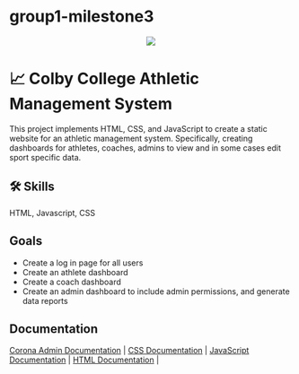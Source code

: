 # group1-milestone3
<p align="center">
    <img src="https://img.shields.io/badge/CS321-Group1Milestone3-blue">
</p>

# 📈 Colby College Athletic Management System

This project implements HTML, CSS, and JavaScript to create a static website for an athletic management system. Specifically, creating dashboards for athletes, coaches, admins to view and in some cases edit sport specific data. 

## 🛠 Skills
HTML, Javascript, CSS

## Goals

- Create a log in page for all users
- Create an athlete dashboard
- Create a coach dashboard
- Create an admin dashboard to include admin permissions, and generate data reports

## Documentation

[Corona Admin Documentation](https://www.bootstrapdash.com/demo/corona-free/jquery/documentation/documentation.html) |
[CSS Documentation](https://devdocs.io/css/) |
[JavaScript Documentation](https://developer.mozilla.org/en-US/docs/Web/javascript) |
[HTML Documentation](https://developer.mozilla.org/en-US/docs/Web/HTML) |
